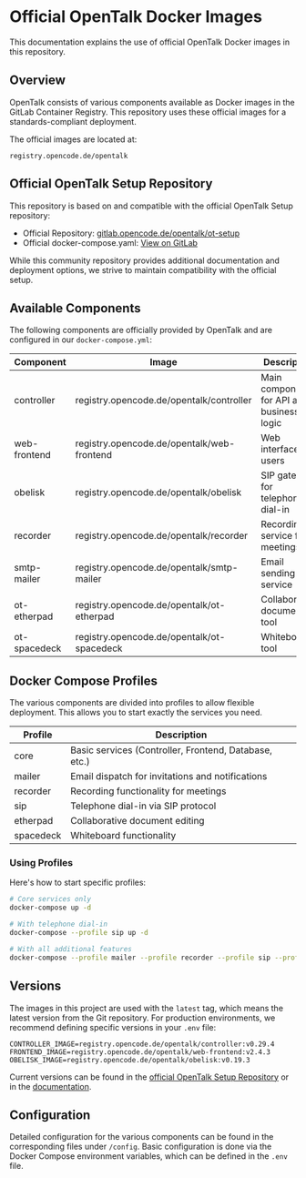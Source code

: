 # Official OpenTalk Docker Images

This documentation explains the use of official OpenTalk Docker images in this repository.

## Overview

OpenTalk consists of various components available as Docker images in the GitLab Container Registry. This repository uses these official images for a standards-compliant deployment.

The official images are located at:
```
registry.opencode.de/opentalk
```

## Official OpenTalk Setup Repository

This repository is based on and compatible with the official OpenTalk Setup repository:

- Official Repository: [gitlab.opencode.de/opentalk/ot-setup](https://gitlab.opencode.de/opentalk/ot-setup)
- Official docker-compose.yaml: [View on GitLab](https://gitlab.opencode.de/opentalk/ot-setup/-/blob/main/docker-compose.yaml?ref_type=heads)

While this community repository provides additional documentation and deployment options, we strive to maintain compatibility with the official setup.

## Available Components

The following components are officially provided by OpenTalk and are configured in our `docker-compose.yml`:

| Component     | Image                                          | Description                                        |
|----------------|-------------------------------------------------|---------------------------------------------------|
| controller     | registry.opencode.de/opentalk/controller       | Main component for API and business logic          |
| web-frontend   | registry.opencode.de/opentalk/web-frontend     | Web interface for users                            |
| obelisk        | registry.opencode.de/opentalk/obelisk          | SIP gateway for telephone dial-in                  |
| recorder       | registry.opencode.de/opentalk/recorder         | Recording service for meetings                     |
| smtp-mailer    | registry.opencode.de/opentalk/smtp-mailer      | Email sending service                              |
| ot-etherpad    | registry.opencode.de/opentalk/ot-etherpad      | Collaborative document tool                        |
| ot-spacedeck   | registry.opencode.de/opentalk/ot-spacedeck     | Whiteboard tool                                    |

## Docker Compose Profiles

The various components are divided into profiles to allow flexible deployment. This allows you to start exactly the services you need.

| Profile      | Description                                              |
|--------------|----------------------------------------------------------|
| core         | Basic services (Controller, Frontend, Database, etc.)    |
| mailer       | Email dispatch for invitations and notifications         |
| recorder     | Recording functionality for meetings                     |
| sip          | Telephone dial-in via SIP protocol                       |
| etherpad     | Collaborative document editing                           |
| spacedeck    | Whiteboard functionality                                 |

### Using Profiles

Here's how to start specific profiles:

```bash
# Core services only
docker-compose up -d

# With telephone dial-in
docker-compose --profile sip up -d

# With all additional features
docker-compose --profile mailer --profile recorder --profile sip --profile etherpad --profile spacedeck up -d
```

## Versions

The images in this project are used with the `latest` tag, which means the latest version from the Git repository. For production environments, we recommend defining specific versions in your `.env` file:

```
CONTROLLER_IMAGE=registry.opencode.de/opentalk/controller:v0.29.4
FRONTEND_IMAGE=registry.opencode.de/opentalk/web-frontend:v2.4.3
OBELISK_IMAGE=registry.opencode.de/opentalk/obelisk:v0.19.3
```

Current versions can be found in the [official OpenTalk Setup Repository](https://gitlab.opencode.de/opentalk/ot-setup) or in the [documentation](https://docs.opentalk.eu/releases/).

## Configuration

Detailed configuration for the various components can be found in the corresponding files under `/config`. Basic configuration is done via the Docker Compose environment variables, which can be defined in the `.env` file.